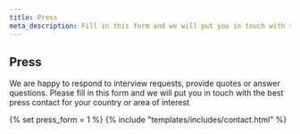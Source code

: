 ```yaml
---
title: Press
meta_description: Fill in this form and we will put you in touch with the best press contact for your country or area of interest
---
```


<section>
	<div class="container">
		<div class="row">
			<div class="col-12">
				<div class="section-title-header text-center">
					<h1 class="section-title wow fadeInUp" data-wow-delay="0.2s">Press</h1>
					<p class="wow fadeInDown" data-wow-delay="0.2s">We are happy to respond to 
					interview requests, provide quotes or answer questions. Please fill in this 
					form and we will put you in touch with the best press contact for your 
					country or area of interest</p>
				</div>
			</div>
		</div>
		<div class="row justify-content-center">
			<div class="col-lg-8 col-md-12 col-xs-12">
				{% set press_form = 1 %}
				{% include "templates/includes/contact.html" %}
			</div>
		</div>
	</div>
</section>
